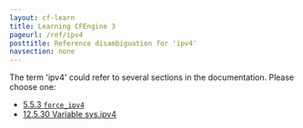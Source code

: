 ```yaml
---
layout: cf-learn
title: Learning CFEngine 3
pageurl: /ref/ipv4
posttitle: Reference disambiguation for 'ipv4'
navsection: none
---
```


The term 'ipv4' could refer to several sections in the documentation. Please choose one:

- [5.5.3 <code>force_ipv4</code>](https://cfengine.com/manuals/cf3-reference.html#force_ipv4-in-runagent)
- [12.5.30 Variable sys.ipv4](https://cfengine.com/manuals/cf3-reference.html#Variable-sys.ipv4)
